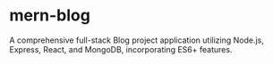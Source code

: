# mern-blog
A comprehensive full-stack Blog project application utilizing Node.js, Express, React, and MongoDB, incorporating ES6+ features.
